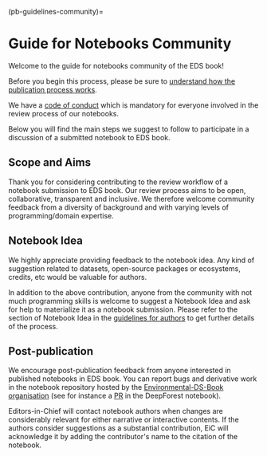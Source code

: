 (pb-guidelines-community)=

# Guide for Notebooks Community
Welcome to the guide for notebooks community of the EDS book! 

Before you begin this process, please be sure to [understand how the publication process works](pb-guidelines).

We have a [code of conduct](https://raw.githubusercontent.com/alan-turing-institute/environmental-ds-book/master/CODE_OF_CONDUCT.md) which is mandatory for everyone involved in the review process of our notebooks.

Below you will find the main steps we suggest to follow to participate in a discussion of a submitted notebook to EDS book.

## Scope and Aims
Thank you for considering contributing to the review workflow of a notebook submission to EDS book.
Our review process aims to be open, collaborative, transparent and inclusive. 
We therefore welcome community feedback from a diversity of background and with varying levels of programming/domain expertise.

## Notebook Idea
We highly appreciate providing feedback to the notebook idea.
Any kind of suggestion related to datasets, open-source packages or ecosystems, credits, etc would be valuable for authors.  

In addition to the above contribution, anyone from the community with not much programming skills is welcome to suggest a Notebook Idea and ask for help to materialize it as a notebook submission.
Please refer to the section of Notebook Idea in the [guidelines for authors](pb-guidelines-authors) to get further details of the process.

## Post-publication
We encourage post-publication feedback from anyone interested in published notebooks in EDS book.
You can report bugs and derivative work in the notebook repository hosted by the [Environmental-DS-Book organisation](https://github.com/Environmental-DS-Book) (see for instance a [PR](https://github.com/Environmental-DS-Book/forest-modelling-treecrown_deepforest/pull/1) in the DeepForest notebook). 

Editors-in-Chief will contact notebook authors when changes are considerably relevant for either narrative or interactive contents.
If the authors consider suggestions as a substantial contribution, EiC will acknowledge it by adding the contributor's name to the citation of the notebook.